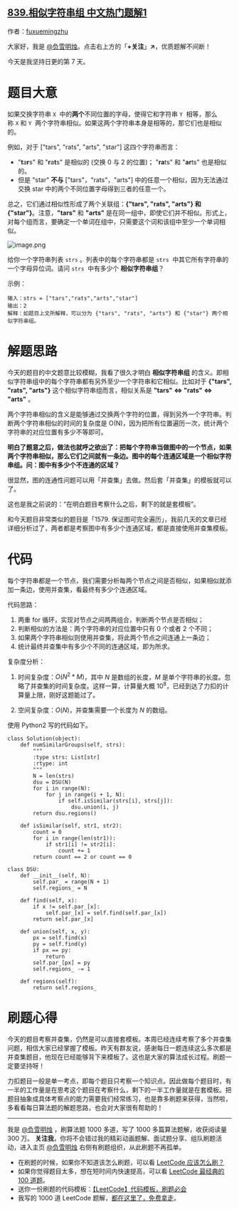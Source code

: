 ## [839.相似字符串组 中文热门题解1](https://leetcode.cn/problems/similar-string-groups/solutions/100000/nong-ming-bai-ti-mu-zai-kao-cha-shi-yao-d5uj5)

作者：[fuxuemingzhu](https://leetcode.cn/u/fuxuemingzhu)

大家好，我是 [@负雪明烛](https://leetcode-cn.com/u/fuxuemingzhu/)。点击右上方的「**+关注**」**↗**，优质题解不间断！

今天是我坚持日更的第 7 天。


# 题目大意


如果交换字符串 `X`  中的**两个**不同位置的字母，使得它和字符串 `Y`  相等，那么称 `X` 和 `Y`  两个字符串相似。如果这两个字符串本身是相等的，那它们也是相似的。


例如，对于 ["tars", "rats", "arts", "star"] 这四个字符串而言：


- "**t**a**r**s" 和 "**r**a**t**s" 是相似的 (交换 0 与 2 的位置)； "**ra**ts" 和 "**ar**ts" 也是相似的。
- 但是 "star" **不与** ["tars"，"rats"，"arts"] 中的任意一个相似，因为无法通过交换 star 中的两个不同位置字母得到三者的任意一个。



总之，它们通过相似性形成了两个关联组：**{"tars", "rats", "arts"} **和** {"star"}**。注意，**"tars"** 和 **"arts"** 是在同一组中，即使它们并不相似。形式上，对每个组而言，要确定一个单词在组中，只需要这个词和该组中至少一个单词相似。


![image.png](https://pic.leetcode-cn.com/1612062876-nxKICQ-image.png)

给你一个字符串列表 `strs` 。列表中的每个字符串都是 `strs`  中其它所有字符串的一个字母异位词。请问 `strs`  中有多少个 **相似字符串组**？


示例：


    输入：strs = ["tars","rats","arts","star"]
    输出：2
    解释：如题目上文所解释，可以分为 {"tars", "rats", "arts"} 和 {"star"} 两个相似字符串组。


# 解题思路

今天的题目的中文题意比较模糊，我看了很久才明白 **相似字符串组** 的含义。即相似字符串组中的每个字符串都有另外至少一个字符串和它相似。比如对于 **{"tars", "rats", "arts"}** 这个相似字符串组而言，相似关系是 **"tars" <=> "rats" <=> "arts"** 。

两个字符串相似的含义是能够通过交换两个字符的位置，得到另外一个字符串。判断两个字符串相似的时间的复杂度是 O(N)，因为把所有位置遍历一次，统计两个字符串的对应位置有多少不等即可。

**明白了题意之后，做法也就呼之欲出了：把每个字符串当做图中的一个节点，如果两个字符串相似，那么它们之间就有一条边。图中的每个连通区域是一个相似字符串组。问：图中有多少个不连通的区域？**

很显然，图的连通性问题可以用「并查集」去做。然后套「并查集」的模板就可以了。


这也是我之前说的：“在明白题目考察什么之后，剩下的就是套模板”。


和今天题目非常类似的题目是「1579. 保证图可完全遍历」，我前几天的文章已经详细分析过了，两者都是考察图中有多少个连通区域，都是直接使用并查集模板。

# 代码


每个字符串都是一个节点，我们需要分析每两个节点之间是否相似，如果相似就添加一条边，使用并查集，看最终有多少个连通区域。


代码思路：


1. 两重 for 循环，实现对节点之间两两组合，判断两个节点是否相似；
1. 判断相似的方法是：两个字符串的对应位置中只有 0 个或者 2 个不同；
1. 如果两个字符串相似则使用并查集，将此两个节点之间连通上一条边；
1. 统计最终并查集中有多少个不同的连通区域，即为所求。

复杂度分析：

1. 时间复杂度：$O(N ^ 2 * M)$，其中 $N$ 是数组的长度，$M$ 是单个字符串的长度。忽略了并查集的时间复杂度。这样一算，计算量大概 $10 ^ 8$，已经到达了力扣的计算量上限，刚好这题能过了。

2. 空间复杂度：$O(N)$，并查集需要一个长度为 $N$ 的数组。

使用 Python2 写的代码如下。

```python2 []
class Solution(object):
    def numSimilarGroups(self, strs):
        """
        :type strs: List[str]
        :rtype: int
        """
        N = len(strs)
        dsu = DSU(N)
        for i in range(N):
            for j in range(i + 1, N):
                if self.isSimilar(strs[i], strs[j]):
                    dsu.union(i, j)
        return dsu.regions()
            
    def isSimilar(self, str1, str2):
        count = 0
        for i in range(len(str1)):
            if str1[i] != str2[i]:
                count += 1
        return count == 2 or count == 0

class DSU:
    def __init__(self, N):
        self.par_ = range(N + 1)
        self.regions_ = N

    def find(self, x):
        if x != self.par_[x]:
            self.par_[x] = self.find(self.par_[x])
        return self.par_[x]
    
    def union(self, x, y):
        px = self.find(x)
        py = self.find(y)
        if px == py:
            return
        self.par_[px] = py
        self.regions_ -= 1
    
    def regions(self):
        return self.regions_
```


# 刷题心得


今天的题目考察并查集，仍然是可以直接套模板。本周已经连续考察了多个并查集问题，相信大家已经掌握了模板。昨天有群友说，感谢每日一题连续这么多次都是并查集题目，他现在已经能够背下来模板了。这也是大家的算法成长过程。刷题一定要坚持呀！


力扣题目一般是单一考点，即每个题目只考察一个知识点。因此做每个题目时，有一半的工作量是在思考这个题目在考察什么，剩下的一半工作量就是在套模板。把题目抽象成具体考察点的能力需要我们经常练习，也是靠多刷题来获得，当然啦，多看看每日算法题的解题思路，也会对大家很有帮助的！



---

我是 [@负雪明烛](https://leetcode-cn.com/u/fuxuemingzhu/) ，刷算法题 1000 多道，写了 1000 多篇算法题解，收获阅读量 300 万。
**关注我**，你将不会错过我的精彩动画题解、面试题分享、组队刷题活动，进入主页 [@负雪明烛](https://leetcode-cn.com/u/fuxuemingzhu/) 右侧有刷题组织，从此刷题不再孤单。

- 在刷题的时候，如果你不知道该怎么刷题，可以看 [LeetCode 应该怎么刷？](https://mp.weixin.qq.com/s/viDYrSlF5INEhVWiJhM2EQ)
- 如果你觉得题目太多，想在短时间内快速提高，可以看 [LeetCode 最经典的 100 道题](https://mp.weixin.qq.com/s/e51CEkEP6Wz850JYbgz8dw)。
- 送你一份刷题的代码模板：[【LeetCode】代码模板，刷题必会](https://blog.csdn.net/fuxuemingzhu/article/details/101900729)
- 我写的 1000 道 LeetCode 题解，[都在这里了，免费拿走](https://fuxuemingzhu.cn/)。